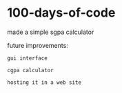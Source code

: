 # 100-days-of-code

made a simple sgpa calculator

future improvements:

    gui interface 
    
    cgpa calculator
    
    hosting it in a web site
